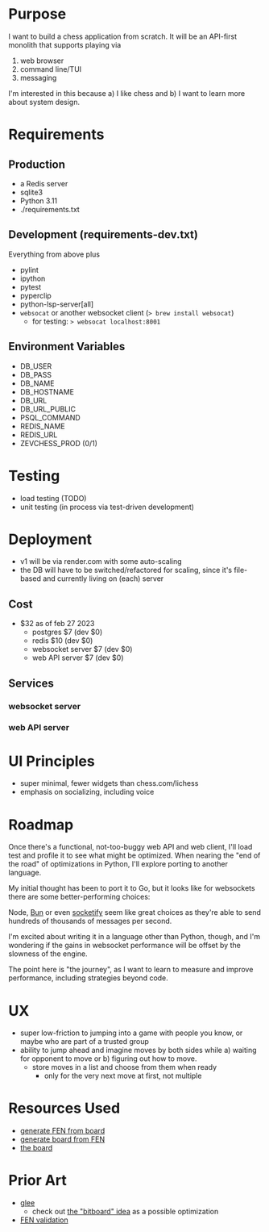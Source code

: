 # Purpose
I want to build a chess application from scratch. It will be an API-first monolith that supports playing via

1) web browser
2) command line/TUI
3) messaging

I'm interested in this because a) I like chess and b) I want to learn more about system design.

# Requirements

## Production
- a Redis server 
- sqlite3
- Python 3.11
- ./requirements.txt

## Development (requirements-dev.txt)

Everything from above plus
  - pylint
  - ipython
  - pytest
  - pyperclip
  - python-lsp-server[all]
  - `websocat` or another websocket client (`> brew install websocat`)
    - for testing: `> websocat localhost:8001`

## Environment Variables
- DB_USER
- DB_PASS
- DB_NAME
- DB_HOSTNAME
- DB_URL
- DB_URL_PUBLIC
- PSQL_COMMAND
- REDIS_NAME
- REDIS_URL
- ZEVCHESS_PROD (0/1)


# Testing
- load testing (TODO)
- unit testing (in process via test-driven development)

# Deployment
- v1 will be via render.com with some auto-scaling
- the DB will have to be switched/refactored for scaling, since it's file-based and currently living on (each) server

## Cost
- $32 as of feb 27 2023
  - postgres $7 (dev $0)
  - redis $10 (dev $0)
  - websocket server $7 (dev $0)
  - web API server $7 (dev $0)

## Services

### websocket server

### web API server


# UI Principles
- super minimal, fewer widgets than chess.com/lichess
- emphasis on socializing, including voice

# Roadmap
Once there's a functional, not-too-buggy web API and web client, I'll load test and profile it to see what might be optimized. When nearing the "end of the road" of optimizations in Python, I'll explore porting to another language.

My initial thought has been to port it to Go, but it looks like for websockets there are some better-performing choices:

Node, [Bun](https://twitter.com/jarredsumner/status/1562121275945803776?lang=en) or even [socketify](https://raw.githubusercontent.com/cirospaciari/socketify.py/main/misc/ws-bar-graph.png) seem like great choices as they're able to send hundreds of thousands of messages per second.

I'm excited about writing it in a language other than Python, though, and I'm wondering if the gains in websocket performance will be offset by the slowness of the engine. 

The point here is "the journey", as I want to learn to measure and improve performance, including strategies beyond code.

# UX
- super low-friction to jumping into a game with people you know, or maybe who are part of a trusted group
- ability to jump ahead and imagine moves by both sides while a) waiting for opponent to move or b) figuring out how to move.
  - store moves in a list and choose from them when ready
    - only for the very next move at first, not multiple

# Resources Used
- [generate FEN from board](http://www.netreal.de/Forsyth-Edwards-Notation/index.php)
- [generate board from FEN](http://www.ee.unb.ca/cgi-bin/tervo/fen.pl)
- [the board](https://github.com/shaack/cm-chessboard)

# Prior Art
- [glee](https://github.com/tonyOreglia/glee)
  - check out [the "bitboard" idea](https://blog.devgenius.io/improve-as-a-software-engineer-by-writing-a-chess-engine-c360109371aa) as a possible optimization
- [FEN validation](https://chess.stackexchange.com/a/1483/34173)
